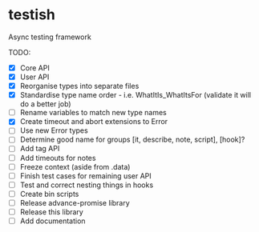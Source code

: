 # testish
Async testing framework

TODO:
- [x] Core API
- [x] User API
- [x] Reorganise types into separate files
- [x] Standardise type name order - i.e. WhatItIs_WhatItsFor (validate it will do a better job)
- [ ] Rename variables to match new type names
- [x] Create timeout and abort extensions to Error
- [ ] Use new Error types
- [ ] Determine good name for groups [it, describe, note, script], [hook]?
- [ ] Add tag API
- [ ] Add timeouts for notes
- [ ] Freeze context (aside from .data)
- [ ] Finish test cases for remaining user API
- [ ] Test and correct nesting things in hooks
- [ ] Create bin scripts
- [ ] Release advance-promise library
- [ ] Release this library
- [ ] Add documentation
